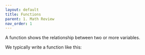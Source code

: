 ```yaml
---
layout: default
title: Functions
parent: 1. Math Review
nav_order: 1
---
```


A function shows the relationship between two or more variables.

We typically write a function like this:

